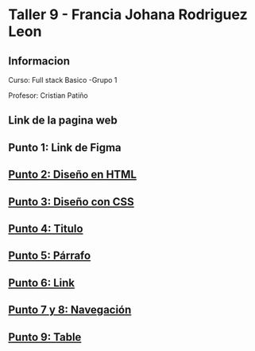 <h1>Taller 9 - Francia Johana Rodriguez Leon </h1>
<h2> Informacion</h2>
<p>Curso: Full stack Basico -Grupo 1</p>
<p>Profesor: Cristian Patiño</p>

<h2>Link de la pagina web</h2>

<h2>Punto 1: Link de Figma</h2>
<a href="https://www.figma.com/file/UoD098VwARIwpQw6jxQMl7/FRANCIA-JOHANA-RODRIGUEZ-LEON?type=design&mode=design&t=sZZIqQWFatA0irTr-0">

<h2>Punto 2: Diseño en HTML</h2>

<h2>Punto 3: Diseño con CSS</h2>

<h2>Punto 4: Titulo</h2>

<h2>Punto 5: Párrafo</h2>

<h2>Punto 6: Link</h2>

<h2>Punto 7 y 8: Navegación</h2>

<h2>Punto 9: Table</h2>